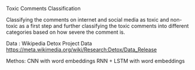 Toxic Comments Classification

Classifying the comments on internet and social media as toxic and non-toxic as a first step and further classifying the toxic comments into different categories based on how severe the comment is.

Data : Wikipedia Detox Project Data 
https://meta.wikimedia.org/wiki/Research:Detox/Data_Release

Methos: CNN with word embeddings RNN + LSTM with word embeddings
